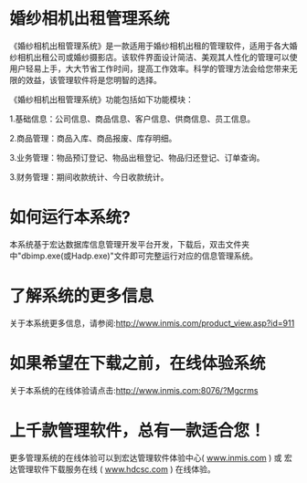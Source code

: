 # 婚纱相机出租管理系统

《婚纱相机出租管理系统》是一款适用于婚纱相机出租的管理软件，适用于各大婚纱相机出租公司或婚纱摄影店。该软件界面设计简洁、美观其人性化的管理可以使用户轻易上手，大大节省工作时间，提高工作效率。科学的管理方法会给您带来无限的效益，该管理软件将是您明智的选择。

《婚纱相机出租管理系统》功能包括如下功能模块：

1.基础信息：公司信息、商品信息、客户信息、供商信息、员工信息。

2.商品管理：商品入库、商品报废、库存明细。

3.业务管理：物品预订登记、物品出租登记、物品归还登记、订单查询。

3.财务管理：期间收款统计、今日收款统计。

# 如何运行本系统?

本系统基于宏达数据库信息管理开发平台开发，下载后，双击文件夹中"dbimp.exe(或Hadp.exe)"文件即可完整运行对应的信息管理系统。

# 了解系统的更多信息

关于本系统更多信息，请参阅:http://www.inmis.com/product_view.asp?id=911

# 如果希望在下载之前，在线体验系统

关于本系统的在线体验请点击:http://www.inmis.com:8076/?Mgcrms

# 上千款管理软件，总有一款适合您！

更多管理系统的在线体验可以到宏达管理软件体验中心( www.inmis.com ) 或 宏达管理软件下载服务在线 ( www.hdcsc.com ) 在线体验。

